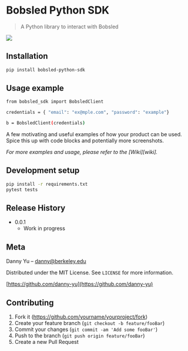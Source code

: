 # Bobsled Python SDK
> A Python library to interact with Bobsled

![](header.png)

## Installation

```sh
pip install bobsled-python-sdk
```

## Usage example

```sh
from bobsled_sdk import BobsledClient

credentials = { "email": "ex@mple.com", "password": "example"}

b = BobsledClient(credentials)
```

A few motivating and useful examples of how your product can be used. Spice this up with code blocks and potentially more screenshots.

_For more examples and usage, please refer to the [Wiki][wiki]._

## Development setup

```sh
pip install -r requirements.txt
pytest tests
```

## Release History

* 0.0.1
    * Work in progress

## Meta

Danny Yu – danny@berkeley.edu

Distributed under the MIT License. See ``LICENSE`` for more information.

[https://github.com/danny-yu](https://github.com/danny-yu)

## Contributing

1. Fork it (<https://github.com/yourname/yourproject/fork>)
2. Create your feature branch (`git checkout -b feature/fooBar`)
3. Commit your changes (`git commit -am 'Add some fooBar'`)
4. Push to the branch (`git push origin feature/fooBar`)
5. Create a new Pull Request
